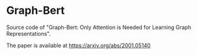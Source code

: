 # Graph-Bert
Source code of "Graph-Bert: Only Attention is Needed for Learning Graph Representations". 

The paper is available at https://arxiv.org/abs/2001.05140
